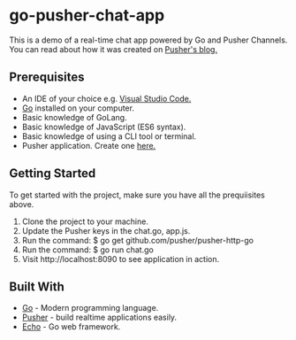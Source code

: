 # go-pusher-chat-app
This is a demo of a real-time chat app powered by Go and Pusher Channels. You can read about how it was created on [Pusher's blog.](https://blog.pusher.com/author/neo/)

## Prerequisites

* An IDE of your choice e.g. [Visual Studio Code.](https://code.visualstudio.com/)
* [Go](https://golang.org/doc/install) installed on your computer.
* Basic knowledge of GoLang.
* Basic knowledge of JavaScript (ES6 syntax).
* Basic knowledge of using a CLI tool or terminal.
* Pusher application. Create one [here.](http://pusher.com/)

## Getting Started

To get started with the project, make sure you have all the prequiisites above.

1. Clone the project to your machine.
2. Update the Pusher keys in the chat.go, app.js.
3. Run the command: $ go get github.com/pusher/pusher-http-go
4. Run the command: $ go run chat.go
4. Visit http://localhost:8090 to see application in action.

## Built With

* [Go](https://golang.org/doc/install) - Modern programming language.
* [Pusher](https://pusher.com/) - build realtime applications easily.
* [Echo](https://echo.labstack.com/) - Go web framework.
